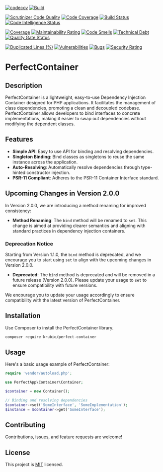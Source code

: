 [![codecov](https://codecov.io/gh/benanamen/perfect-container/graph/badge.svg?token=9RC8mEw1Ty)](https://codecov.io/gh/benanamen/perfect-container)
[![Build](https://github.com/benanamen/perfect-container/actions/workflows/build.yml/badge.svg)](https://github.com/benanamen/perfect-container/actions/workflows/build.yml)

[![Scrutinizer Code Quality](https://scrutinizer-ci.com/g/benanamen/perfect-container/badges/quality-score.png?b=master)](https://scrutinizer-ci.com/g/benanamen/perfect-container/?branch=master)
[![Code Coverage](https://scrutinizer-ci.com/g/benanamen/perfect-container/badges/coverage.png?b=master)](https://scrutinizer-ci.com/g/benanamen/perfect-container/?branch=master)
[![Build Status](https://scrutinizer-ci.com/g/benanamen/perfect-container/badges/build.png?b=master)](https://scrutinizer-ci.com/g/benanamen/perfect-container/build-status/master)
[![Code Intelligence Status](https://scrutinizer-ci.com/g/benanamen/perfect-container/badges/code-intelligence.svg?b=master)](https://scrutinizer-ci.com/code-intelligence)

[![Coverage](https://sonarcloud.io/api/project_badges/measure?project=benanamen_perfect-container&metric=coverage)](https://sonarcloud.io/summary/new_code?id=benanamen_perfect-container)
[![Maintainability Rating](https://sonarcloud.io/api/project_badges/measure?project=benanamen_perfect-container&metric=sqale_rating)](https://sonarcloud.io/summary/new_code?id=benanamen_perfect-container)
[![Code Smells](https://sonarcloud.io/api/project_badges/measure?project=benanamen_perfect-container&metric=code_smells)](https://sonarcloud.io/summary/new_code?id=benanamen_perfect-container)
[![Technical Debt](https://sonarcloud.io/api/project_badges/measure?project=benanamen_perfect-container&metric=sqale_index)](https://sonarcloud.io/summary/new_code?id=benanamen_perfect-container)
[![Quality Gate Status](https://sonarcloud.io/api/project_badges/measure?project=benanamen_perfect-container&metric=alert_status)](https://sonarcloud.io/summary/new_code?id=benanamen_perfect-container)

[![Duplicated Lines (%)](https://sonarcloud.io/api/project_badges/measure?project=benanamen_perfect-container&metric=duplicated_lines_density)](https://sonarcloud.io/summary/new_code?id=benanamen_perfect-container)
[![Vulnerabilities](https://sonarcloud.io/api/project_badges/measure?project=benanamen_perfect-container&metric=vulnerabilities)](https://sonarcloud.io/summary/new_code?id=benanamen_perfect-container)
[![Bugs](https://sonarcloud.io/api/project_badges/measure?project=benanamen_perfect-container&metric=bugs)](https://sonarcloud.io/summary/new_code?id=benanamen_perfect-container)
[![Security Rating](https://sonarcloud.io/api/project_badges/measure?project=benanamen_perfect-container&metric=security_rating)](https://sonarcloud.io/summary/new_code?id=benanamen_perfect-container)






# PerfectContainer

## Description

PerfectContainer is a lightweight, easy-to-use Dependency Injection Container designed for PHP applications. It facilitates the management of class dependencies, promoting a clean and decoupled codebase. PerfectContainer allows developers to bind interfaces to concrete implementations, making it easier to swap out dependencies without modifying the dependent classes.

## Features

- **Simple API**: Easy to use API for binding and resolving dependencies.
- **Singleton Binding**: Bind classes as singletons to reuse the same instance across the application.
- **Auto-Resolving**: Automatically resolve dependencies through type-hinted constructor injection.
- **PSR-11 Compliant**: Adheres to the PSR-11 Container Interface standard.

## Upcoming Changes in Version 2.0.0

In Version 2.0.0, we are introducing a method renaming for improved consistency:

- **Method Renaming**: The `bind` method will be renamed to `set`. This change is aimed at providing clearer semantics and aligning with standard practices in dependency injection containers.


### Deprecation Notice

Starting from Version 1.1.0, the `bind` method is deprecated, and we encourage you to start using `set` to align with the upcoming changes in Version 2.0.0.

- **Deprecated**: The `bind` method is deprecated and will be removed in a future release (Version 2.0.0). Please update your usage to `set` to ensure compatibility with future versions.


We encourage you to update your usage accordingly to ensure compatibility with the latest version of PerfectContainer.

## Installation

Use Composer to install the PerfectContainer library.

```bash
composer require krubio/perfect-container
```

## Usage

Here's a basic usage example of PerfectContainer:

```php
require 'vendor/autoload.php';

use PerfectApp\Container\Container;

$container = new Container();

// Binding and resolving dependencies
$container->set('SomeInterface', 'SomeImplementation');
$instance = $container->get('SomeInterface');
```

## Contributing

Contributions, issues, and feature requests are welcome!

## License

This project is [MIT](LICENSE) licensed.